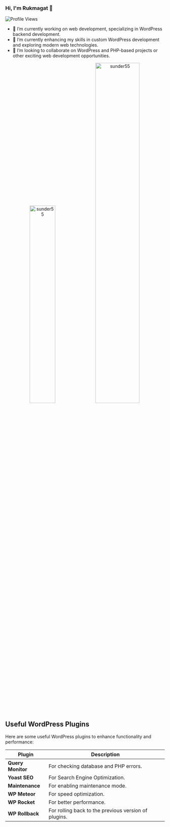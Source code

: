 ### Hi, I'm Rukmagat 👋
![Profile Views](https://komarev.com/ghpvc/?username=sunder55&label=Profile%20Views&color=blueviolet&style=flat-square)

<!--
**sunder55/sunder55** is a ✨ _special_ ✨ repository because its `README.md` (this file) appears on your GitHub profile.
-->

- 🔭 I’m currently working on web development, specializing in WordPress backend development.
- 🌱 I’m currently enhancing my skills in custom WordPress development and exploring modern web technologies.
- 👯 I’m looking to collaborate on WordPress and PHP-based projects or other exciting web development opportunities.

<p align="center">
<img width="40%" src="https://github-readme-stats.vercel.app/api/top-langs?username=sunder55&show_icons=true&theme=dracula&title_color=ff8000&text_color=ffffff&bg_color=6a6a6a&locale=en&layout=compact&hide_border=true" alt="sunder55" /> 
<img width="52.5%%" src="https://github-readme-stats.vercel.app/api?username=sunder55&show_icons=true&theme=dracula&title_color=ff8000&text_color=ffffff&bg_color=6a6a6a&locale=en&hide_border=true" alt="sunder55" />

</p>

## Useful WordPress Plugins

Here are some useful WordPress plugins to enhance functionality and performance:

<table>
  <thead>
    <tr>
      <th>Plugin</th>
      <th>Description</th>
    </tr>
  </thead>
  <tbody>
    <tr>
      <td><b>Query Monitor</b></td>
      <td>For checking database and PHP errors.</td>
    </tr>
    <tr>
      <td><b>Yoast SEO</b></td>
      <td>For Search Engine Optimization.</td>
    </tr>
    <tr>
      <td><b>Maintenance</b></td>
      <td>For enabling maintenance mode.</td>
    </tr>
    <tr>
      <td><b>WP Meteor</b></td>
      <td>For speed optimization.</td>
    </tr>
    <tr>
      <td><b>WP Rocket</b></td>
      <td>For better performance.</td>
    </tr>
    <tr>
      <td><b>WP Rollback</b></td>
      <td>For rolling back to the previous version of plugins.</td>
    </tr>
  </tbody>
</table>


